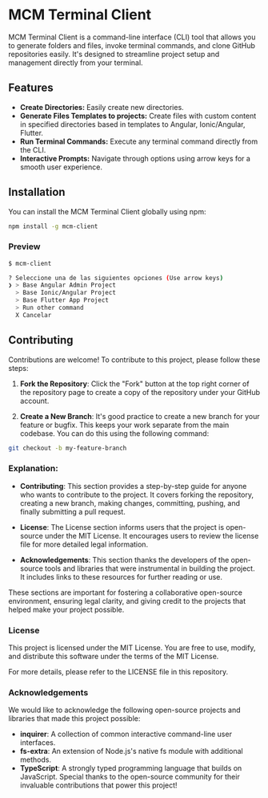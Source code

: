 # MCM Terminal Client

MCM Terminal Client is a command-line interface (CLI) tool that allows you to generate folders and files, invoke terminal commands, and clone GitHub repositories easily. It's designed to streamline project setup and management directly from your terminal.

## Features

- **Create Directories:** Easily create new directories.
- **Generate Files Templates to projects:** Create files with custom content in specified directories based in templates to Angular, Ionic/Angular, Flutter.
- **Run Terminal Commands:** Execute any terminal command directly from the CLI.
- **Interactive Prompts:** Navigate through options using arrow keys for a smooth user experience.

## Installation

You can install the MCM Terminal Client globally using npm:

```bash
npm install -g mcm-client
```

### Preview
```bash
$ mcm-client

? Seleccione una de las siguientes opciones (Use arrow keys)
❯ > Base Angular Admin Project
  > Base Ionic/Angular Project
  > Base Flutter App Project
  > Run other command
  X Cancelar
```

## Contributing

Contributions are welcome! To contribute to this project, please follow these steps:

1. **Fork the Repository**: Click the "Fork" button at the top right corner of the repository page to create a copy of the repository under your GitHub account.

2. **Create a New Branch**: It's good practice to create a new branch for your feature or bugfix. This keeps your work separate from the main codebase. You can do this using the following command:

```bash
git checkout -b my-feature-branch
```


### Explanation:

- **Contributing**: This section provides a step-by-step guide for anyone who wants to contribute to the project. It covers forking the repository, creating a new branch, making changes, committing, pushing, and finally submitting a pull request.

- **License**: The License section informs users that the project is open-source under the MIT License. It encourages users to review the license file for more detailed legal information.

- **Acknowledgements**: This section thanks the developers of the open-source tools and libraries that were instrumental in building the project. It includes links to these resources for further reading or use.

These sections are important for fostering a collaborative open-source environment, ensuring legal clarity, and giving credit to the projects that helped make your project possible.


### License
This project is licensed under the MIT License. You are free to use, modify, and distribute this software under the terms of the MIT License.

For more details, please refer to the LICENSE file in this repository.

### Acknowledgements
We would like to acknowledge the following open-source projects and libraries that made this project possible:

- **inquirer**: A collection of common interactive command-line user interfaces.
- **fs-extra**: An extension of Node.js's native fs module with additional methods.
- **TypeScript**: A strongly typed programming language that builds on JavaScript.
Special thanks to the open-source community for their invaluable contributions that power this project!